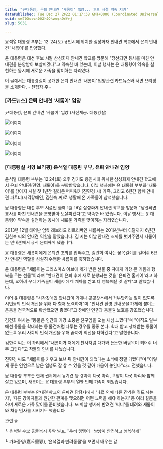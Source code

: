 ```yaml
---
title: "尹대통령, 은퇴 안내견 '새롬이' 입양... 후보 시절 약속 지켜"
datePublished: Tue Dec 27 2022 01:17:38 GMT+0000 (Coordinated Universal Time)
cuid: cm703sstx002k09kzeqx9dfrj
slug: 5031

---
```



윤석열 대통령 부부는 12. 24(토) 용인시에 위치한 삼성화재 안내견 학교에서 은퇴 안내견 '새롬이'를 입양했다.

윤 대통령은 대선 후보 시절 삼성화재 안내견 학교를 방문해 "당선되면 봉사를 마친 안내견을 분양받아 보살피겠다"고 약속한 바 있는데, 이날 행사는 윤 대통령이 약속을 실천하는 동시에 새로운 가족을 맞이하는 자리였다.

이 글에서는 대통령실이 공개한 은퇴 안내견 '새롬이' 입양관련 카드뉴스와 서면 브리핑을 소개한다. - 편집자 주 -

### [카드뉴스] 은퇴 안내견 '새롬이' 입양

尹대통령, 은퇴 안내견 '새롬이' 입양 (사진제공: 대통령실)

![이미지](https://cdn.hashnode.com/res/hashnode/image/upload/v1739255460005/93564abd-72ed-4973-8eba-f23fcd390f66.jpeg)

![이미지](https://cdn.hashnode.com/res/hashnode/image/upload/v1739255462143/48d48790-7793-49ea-bd8e-5b8af6bdc45d.jpeg)

![이미지](https://cdn.hashnode.com/res/hashnode/image/upload/v1739255464544/32dca7fa-0e77-4718-9b6f-dc471449244a.jpeg)

![이미지](https://cdn.hashnode.com/res/hashnode/image/upload/v1739255467013/8e6cfddb-a541-4194-ba4a-51b7c96251ce.jpeg)

### [대통령실 서명 브리핑] 윤석열 대통령 부부, 은퇴 안내견 입양

윤석열 대통령 부부는 12.24(토) 오후 경기도 용인시에 위치한 삼성화재 안내견 학교에서 은퇴 안내견(견명: 새롬이)을 분양받았습니다. 이날 행사에는 윤 대통령 부부와 '새롬이'를 강아지 시절 첫 1년간 길러온 퍼피워커(진민경 씨) 가족, 그리고 6년간 함께 안내견 파트너(시각장애인, 김한숙 씨)로 생활해 온 가족들이 참석했습니다.

윤 대통령은 대선 후보 시절인 올해 1월 19일 삼성화재 안내견 학교를 방문해 "당선되면 봉사를 마친 안내견을 분양받아 보살피겠다"고 약속한 바 있습니다. 이날 행사는 윤 대통령이 약속을 실천하는 동시에 새로운 가족을 맞이하는 자리였습니다.

2013년 12월 태어난 암컷 래브라도 리트리버인 새롬이는 2016년부터 이달까지 6년간 김한숙 씨의 안내견 역할을 맡았습니다. 김 씨는 이날 안내견 조끼를 벗겨주면서 새롬이는 안내견에서 공식 은퇴하게 됐습니다.

윤 대통령은 새롬이에게 은퇴견 조끼를 입혀주고, 김건희 여사는 꽃목걸이를 걸어줘 6년간 안내견 역할을 성실히 수행한 새롬이를 축하했습니다.

윤 대통령은 "새롬이는 크리스마스 이브에 제가 받은 선물 중 저에게 가장 큰 기쁨과 행복을 주는 선물"이라며 "안내견이 은퇴 후에 새로 분양되는 것을 '은퇴견 홈케어'라고 하는데, 오히려 우리 가족들이 새롬이에게 케어를 받고 더 행복해질 것 같다"고 말했습니다.

이어 윤 대통령은 "시각장애인 안내견이 가게나 공공장소에서 거부당하는 일이 없도록 시민들의 인식 개선을 위해 다 함께 노력하자"며 "안내견 환영 안내문을 가게에 붙이는 운동을 전국적으로 확산했으면 좋겠다"고 장애인 인권과 동물권 보호를 강조했습니다.

김건희 여사는 "동물은 인간의 가장 소중한 친구임을 오늘 새삼 느꼈다"며 "아직도 일부에선 동물을 학대하는 등 물건처럼 다루는 경우를 종종 본다. 학대 받고 상처받는 동물이 없도록 우리 사회의 인식 개선을 위해 끝까지 최선을 다하겠다"고 말했습니다.

김한숙 씨는 이 자리에서 "새롬이가 저에게 천사처럼 다가와 든든한 버팀목이 되어줘 너무 고맙다"고 작별의 인사를 나눴습니다.

진민경 씨도 "새롬이를 키우고 보낸 뒤 안내견이 되었다는 소식에 정말 기뻤다"며 "이렇게 좋은 인연으로 남은 일생도 잘 살 수 있을 것 같아 마음이 놓인다"라고 전했습니다.

윤 대통령 부부는 현재 관저에서 유기견 등 강아지 다섯 마리, 고양이 다섯 마리와 함께 살고 있으며, 새롬이는 윤 대통령 부부의 열한 번째 가족이 되었습니다.

윤 대통령 부부는 안내견 학교의 은퇴견 담당자에게 '사료 외에 다른 간식을 줘도 되는지', '다른 강아지들과 원만한 관계를 맺으려면 어떤 노력을 해야 하는지' 등 여러 질문을 하며 새로운 가족 맞이를 준비했습니다. 또 이날 행사에 반려견 '써니'를 데려와 새롬이와 처음 인사를 시키기도 했습니다.

관련 글

└ 윤석열 후보 동물복지 공약 발표, "우리 댕댕이ㆍ냥냥이 안전하고 행복하게"

└ 가화중영(嘉禾重颖), '윤석열과 반려동물'을 보면서 배우는 말